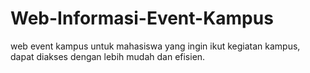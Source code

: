 # Web-Informasi-Event-Kampus
web event kampus untuk mahasiswa yang ingin ikut kegiatan kampus, dapat diakses dengan lebih mudah dan efisien.
